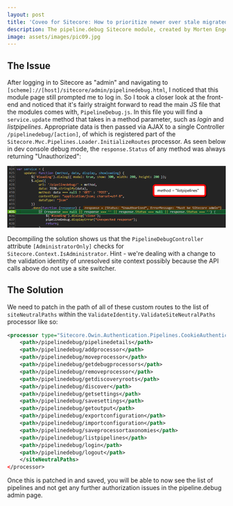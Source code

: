 ```yaml
---
layout: post
title: 'Coveo for Sitecore: How to prioritize newer over stale migrated content'
description: The pipeline.debug Sitecore module, created by Morten Engel, is a fantastic pipeline output visualization tool that requires minimal set up in. While working on Sitecore v9.1.1, I was sad to see that initally the module would not run! In this post I'll quickly provide a work around for getting this great tool back up and running.
image: assets/images/pic09.jpg
---
```


## The Issue
After logging in to Sitecore as "admin" and navigating to `[scheme]://[host]/sitecore/admin/pipelinedebug.html`, I noticed that this module page still prompted me to log in. So I took a closer look at the front-end and noticed that it's fairly straight forward to read the main JS file that the modules comes with, `PipelineDebug.js`. In this file you will find a `service.update` method that takes in a method parameter, such as _login_ and _listpipelines_. Appropriate data is then passed via AJAX to a single Controller `/pipelinedebug/[action]`, of which is registered part of the `Sitecore.Mvc.Pipelines.Loader.InitializeRoutes` processor. As seen below in dev console debug mode, the `response.Status` of any method was always returning "Unauthorized":

![](assets/images/pipeline.debug-js-auth-fail.png)

Decompiling the solution shows us that the `PipelineDebugController` attribute `[AdministratorOnly]` checks for `Sitecore.Context.IsAdministrator`. Hint - we're dealing with a change to the validation identity of unresolved site context possibly because the API calls above do not use a site switcher.

## The Solution
We need to patch in the path of all of these custom routes to the list of `siteNeutralPaths` within the `ValidateIdentity.ValidateSiteNeutralPaths` processor like so:
``` xml
<processor type="Sitecore.Owin.Authentication.Pipelines.CookieAuthentication.ValidateIdentity.ValidateSiteNeutralPaths, Sitecore.Owin.Authentication">
    <path>/pipelinedebug/pipelinedetails</path>
    <path>/pipelinedebug/addprocessor</path>
    <path>/pipelinedebug/moveprocessor</path>
    <path>/pipelinedebug/getdebugprocessors</path>
    <path>/pipelinedebug/removeprocessor</path>
    <path>/pipelinedebug/getdiscoveryroots</path>
    <path>/pipelinedebug/discover</path>
    <path>/pipelinedebug/getsettings</path>
    <path>/pipelinedebug/savesettings</path>
    <path>/pipelinedebug/getoutput</path>
    <path>/pipelinedebug/exportconfiguration</path>
    <path>/pipelinedebug/importconfiguration</path>
    <path>/pipelinedebug/saveprocessortaxonomies</path>
    <path>/pipelinedebug/listpipelines</path>
    <path>/pipelinedebug/login</path>
    <path>/pipelinedebug/logout</path>
    </siteNeutralPaths>
</processor>
```
Once this is patched in and saved, you will be able to now see the list of pipelines and not get any further authorization issues in the pipeline.debug admin page.